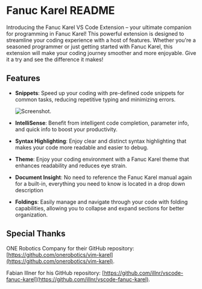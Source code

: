 # Fanuc Karel README

Introducing the Fanuc Karel VS Code Extension – your ultimate companion for programming in Fanuc Karel! This powerful extension is designed to streamline your coding experience with a host of features.
Whether you're a seasoned programmer or just getting started with Fanuc Karel, this extension will make your coding journey smoother and more enjoyable. Give it a try and see the difference it makes!

## Features

* **Snippets**: Speed up your coding with pre-defined code snippets for common tasks, reducing repetitive typing and minimizing errors.

    ![Screenshot.](https://github.com/HunterTruba/Fanuc-Karel/blob/main/icon.png)

* **IntelliSense**: Benefit from intelligent code completion, parameter info, and quick info to boost your productivity.

* **Syntax Highlighting**: Enjoy clear and distinct syntax highlighting that makes your code more readable and easier to debug.

* **Theme**: Enjoy your coding environment with a Fanuc Karel theme that enhances readability and reduces eye strain.

* **Document Insight**: No need to reference the Fanuc Karel manual again for a built-in, everything you need to know is located in a drop down description

* **Foldings**: Easily manage and navigate through your code with folding capabilities, allowing you to collapse and expand sections for better organization.

## Special Thanks
ONE Robotics Company for their GitHub repository: [https://github.com/onerobotics/vim-karel](https://github.com/onerobotics/vim-karel).

Fabian Illner for his GitHub repository: [https://github.com/illnr/vscode-fanuc-karel](https://github.com/illnr/vscode-fanuc-karel).

